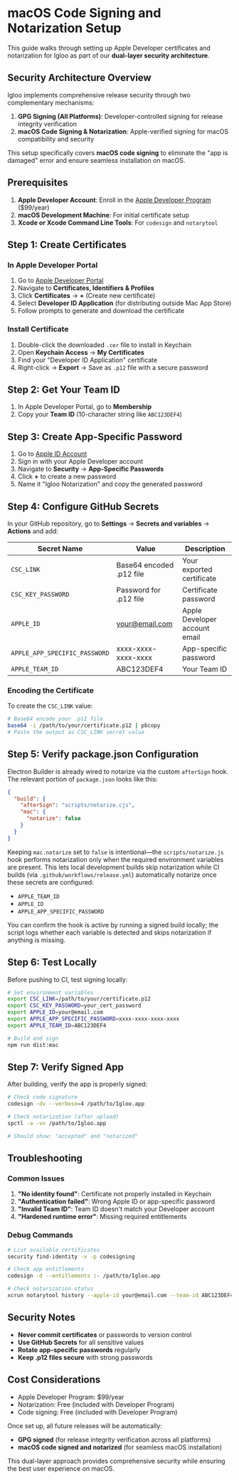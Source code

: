# macOS Code Signing and Notarization Setup

This guide walks through setting up Apple Developer certificates and notarization for Igloo as part of our **dual-layer security architecture**.

## Security Architecture Overview

Igloo implements comprehensive release security through two complementary mechanisms:

1. **GPG Signing (All Platforms)**: Developer-controlled signing for release integrity verification
2. **macOS Code Signing & Notarization**: Apple-verified signing for macOS compatibility and security

This setup specifically covers **macOS code signing** to eliminate the "app is damaged" error and ensure seamless installation on macOS.

## Prerequisites

1. **Apple Developer Account**: Enroll in the [Apple Developer Program](https://developer.apple.com/programs/) ($99/year)
2. **macOS Development Machine**: For initial certificate setup
3. **Xcode or Xcode Command Line Tools**: For `codesign` and `notarytool`

## Step 1: Create Certificates

### In Apple Developer Portal

1. Go to [Apple Developer Portal](https://developer.apple.com/account/)
2. Navigate to **Certificates, Identifiers & Profiles**
3. Click **Certificates** → **+** (Create new certificate)
4. Select **Developer ID Application** (for distributing outside Mac App Store)
5. Follow prompts to generate and download the certificate

### Install Certificate

1. Double-click the downloaded `.cer` file to install in Keychain
2. Open **Keychain Access** → **My Certificates**
3. Find your "Developer ID Application" certificate
4. Right-click → **Export** → Save as `.p12` file with a secure password

## Step 2: Get Your Team ID

1. In Apple Developer Portal, go to **Membership**
2. Copy your **Team ID** (10-character string like `ABC123DEF4`)

## Step 3: Create App-Specific Password

1. Go to [Apple ID Account](https://appleid.apple.com/)
2. Sign in with your Apple Developer account
3. Navigate to **Security** → **App-Specific Passwords**
4. Click **+** to create a new password
5. Name it "Igloo Notarization" and copy the generated password

## Step 4: Configure GitHub Secrets

In your GitHub repository, go to **Settings** → **Secrets and variables** → **Actions** and add:

| Secret Name | Value | Description |
|-------------|-------|-------------|
| `CSC_LINK` | Base64 encoded .p12 file | Your exported certificate |
| `CSC_KEY_PASSWORD` | Password for .p12 file | Certificate password |
| `APPLE_ID` | your@email.com | Apple Developer account email |
| `APPLE_APP_SPECIFIC_PASSWORD` | xxxx-xxxx-xxxx-xxxx | App-specific password |
| `APPLE_TEAM_ID` | ABC123DEF4 | Your Team ID |

### Encoding the Certificate

To create the `CSC_LINK` value:

```bash
# Base64 encode your .p12 file
base64 -i /path/to/your/certificate.p12 | pbcopy
# Paste the output as CSC_LINK secret value
```

## Step 5: Verify package.json Configuration

Electron Builder is already wired to notarize via the custom `afterSign` hook. The relevant portion of `package.json` looks like this:

```json
{
  "build": {
    "afterSign": "scripts/notarize.cjs",
    "mac": {
      "notarize": false
    }
  }
}
```

Keeping `mac.notarize` set to `false` is intentional—the `scripts/notarize.js` hook performs notarization only when the required environment variables are present. This lets local development builds skip notarization while CI builds (via `.github/workflows/release.yml`) automatically notarize once these secrets are configured:
- `APPLE_TEAM_ID`
- `APPLE_ID`
- `APPLE_APP_SPECIFIC_PASSWORD`

You can confirm the hook is active by running a signed build locally; the script logs whether each variable is detected and skips notarization if anything is missing.

## Step 6: Test Locally

Before pushing to CI, test signing locally:

```bash
# Set environment variables
export CSC_LINK=/path/to/your/certificate.p12
export CSC_KEY_PASSWORD=your_cert_password
export APPLE_ID=your@email.com
export APPLE_APP_SPECIFIC_PASSWORD=xxxx-xxxx-xxxx-xxxx
export APPLE_TEAM_ID=ABC123DEF4

# Build and sign
npm run dist:mac
```

## Step 7: Verify Signed App

After building, verify the app is properly signed:

```bash
# Check code signature
codesign -dv --verbose=4 /path/to/Igloo.app

# Check notarization (after upload)
spctl -a -vv /path/to/Igloo.app

# Should show: "accepted" and "notarized"
```

## Troubleshooting

### Common Issues

1. **"No identity found"**: Certificate not properly installed in Keychain
2. **"Authentication failed"**: Wrong Apple ID or app-specific password
3. **"Invalid Team ID"**: Team ID doesn't match your Developer account
4. **"Hardened runtime error"**: Missing required entitlements

### Debug Commands

```bash
# List available certificates
security find-identity -v -p codesigning

# Check app entitlements
codesign -d --entitlements :- /path/to/Igloo.app

# Check notarization status
xcrun notarytool history --apple-id your@email.com --team-id ABC123DEF4
```

## Security Notes

- **Never commit certificates** or passwords to version control
- **Use GitHub Secrets** for all sensitive values
- **Rotate app-specific passwords** regularly
- **Keep .p12 files secure** with strong passwords

## Cost Considerations

- Apple Developer Program: $99/year
- Notarization: Free (included with Developer Program)
- Code signing: Free (included with Developer Program)

Once set up, all future releases will be automatically:
- **GPG signed** (for release integrity verification across all platforms)
- **macOS code signed and notarized** (for seamless macOS installation)

This dual-layer approach provides comprehensive security while ensuring the best user experience on macOS. 
